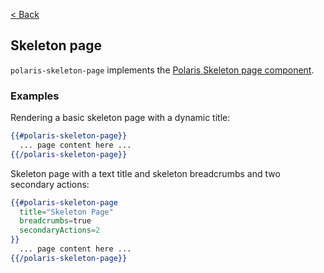 [< Back](../README.md)

## Skeleton page

`polaris-skeleton-page` implements the [Polaris Skeleton page component](https://polaris.shopify.com/components/feedback-indicators/skeleton-page).

### Examples

Rendering a basic skeleton page with a dynamic title:

```hbs
{{#polaris-skeleton-page}}
  ... page content here ...
{{/polaris-skeleton-page}}
```

Skeleton page with a text title and skeleton breadcrumbs and two secondary actions:

```hbs
{{#polaris-skeleton-page
  title="Skeleton Page"
  breadcrumbs=true
  secondaryActions=2
}}
  ... page content here ...
{{/polaris-skeleton-page}}
```
